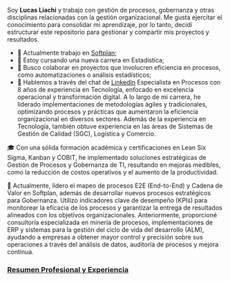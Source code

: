 Soy **Lucas Liachi** y trabajo con gestión de procesos, gobernanza y otras disciplinas relacionadas con la gestión organizacional. Me gusta ejercitar el conocimiento para consolidar mi aprendizaje, por lo tanto, decidí estructurar este repositorio para gestionar y compartir mis proyectos y resultados.

- 🔭 Actualmente trabajo en [Softplan](https://www.softplan.com.br/);
- 🌱 Estoy cursando una nueva carrera en Estadística;
- 👯 Busco colaborar en proyectos que involucren eficiencia en procesos, como automatizaciones o análisis estadísticos;
- 📨 Hablemos a través del chat de [LinkedIn](https://linkedin.com/in/lucasliachi)
Especialista en Procesos con 8 años de experiencia en Tecnología, enfocado en excelencia operacional y transformación digital. A lo largo de mi carrera, he liderado implementaciones de metodologías ágiles y tradicionales, optimizando procesos y prácticas que aumentaron la eficiencia organizacional en diversos sectores. Además de la experiencia en Tecnología, también obtuve experiencia en las áreas de Sistemas de Gestión de Calidad (SGC), Logística y Comercio.

🎓 Con una sólida formación académica y certificaciones en Lean Six Sigma, Kanban y COBIT, he implementado soluciones estratégicas de Gestión de Procesos y Gobernanza de TI, resultando en mejoras medibles, como la reducción de costos operativos y el aumento de la productividad.

💼 Actualmente, lidero el mapeo de procesos E2E (End-to-End) y Cadena de Valor en Softplan, además de desarrollar nuevos procesos estratégicos para Gobernanza. Utilizo indicadores clave de desempeño (KPIs) para monitorear la eficacia de los procesos y garantizar la entrega de resultados alineados con los objetivos organizacionales. Anteriormente, proporcioné consultoría especializada en minería de procesos, implementaciones de ERP y sistemas para la gestión del ciclo de vida del desarrollo (ALM), ayudando a empresas a obtener mayor control y precisión sobre sus operaciones a través del análisis de datos, auditoría de procesos y mejora continua.

### [Resumen Profesional y Experiencia](/content/about/carrerPT.md)